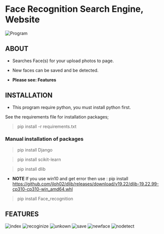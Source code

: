# Face Recognition Search Engine, Website
![Program](Program.jpg)
## ABOUT
- Searches Face(s) for your upload photos to page.

- New faces can be saved and be detected.

- **Please see: Features**

## INSTALLATION

- This program require python, you must install python first.

See the requirements file for installation packages;

> pip install -r requirements.txt

### Manual installation of packages

>pip install Django

>pip install scikit-learn

>pip install dlib
- **NOTE** If you use win10 and get error then use : pip install https://github.com/jloh02/dlib/releases/download/v19.22/dlib-19.22.99-cp310-cp310-win_amd64.whl

>pip install Face_recognition

## FEATURES
![index](1_index.jpg)
![recoginize](2_recognized.jpg)
![unkown](3_unknown.jpg)
![save](4_saveface.jpg)
![newface](5_checkface.jpg)
![nodetect](6_nofacefound.jpg)

